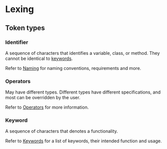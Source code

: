 # Lexing
## Token types
### Identifier
A sequence of characters that identifies a variable, class, or method. They cannot be identical to [keywords](#Keyword).

Refer to [Naming](Naming.md) for naming conventions, requirements and more.

### Operators
May have different types. Different types have different specifications, and most can be overridden by the user.

Refer to [Operators](./Lexing/Operators.md) for more information.

### Keyword

A sequence of characters that denotes a functionality.

Refer to [Keywords](./Lexing/Keywords.md) for a list of keywords, their intended function and usage.